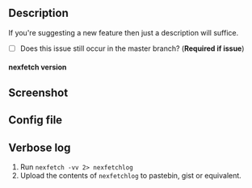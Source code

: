 ## Description

If you're suggesting a new feature then just a description will suffice.

- [ ] Does this issue still occur in the master branch? (**Required if issue**)


#### nexfetch version

## Screenshot

## Config file

## Verbose log

1. Run `nexfetch -vv 2> nexfetchlog`
2. Upload the contents of `nexfetchlog` to pastebin, gist or equivalent.



